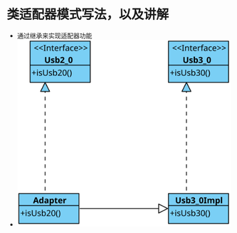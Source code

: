 # 类适配器模式写法，以及讲解

- 通过继承来实现适配器功能
- ![UML示意图](https://github.com/pigzhuzhu55/Design/blob/master/src/example/adapter/extend/2.svg)